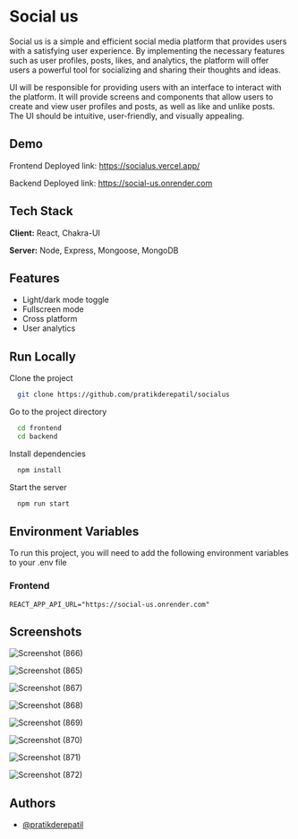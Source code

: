 # Social us

Social us is a simple and efficient social media platform that provides users with a satisfying user experience. By implementing the necessary features such as user profiles, posts, likes, and analytics, the platform will offer users a powerful tool for socializing and sharing their thoughts and ideas.

UI will be responsible for providing users with an interface to interact with the platform. It will provide screens and components that allow users to create and view user profiles and posts, as well as like and unlike posts. The UI should be intuitive, user-friendly, and visually appealing.

## Demo

Frontend Deployed link: https://socialus.vercel.app/

Backend Deployed link: https://social-us.onrender.com

## Tech Stack

**Client:** React, Chakra-UI

**Server:** Node, Express, Mongoose, MongoDB

## Features

- Light/dark mode toggle
- Fullscreen mode
- Cross platform
- User analytics

## Run Locally

Clone the project

```bash
  git clone https://github.com/pratikderepatil/socialus
```

Go to the project directory

```bash
  cd frontend
  cd backend
```

Install dependencies

```bash
  npm install
```

Start the server

```bash
  npm run start
```

## Environment Variables

To run this project, you will need to add the following environment variables to your .env file

### Frontend

`REACT_APP_API_URL="https://social-us.onrender.com"`

## Screenshots

![Screenshot (866)](https://user-images.githubusercontent.com/103197193/230828450-83ff780e-278c-4f2f-a014-2028713e89a0.png)

![Screenshot (865)](https://user-images.githubusercontent.com/103197193/230828477-89bb16b9-a28d-47d5-b1f5-38487be76c54.png)

![Screenshot (867)](https://user-images.githubusercontent.com/103197193/230828455-74e7aa4f-36c7-41a4-9d5a-dc1b26ef705e.png)

![Screenshot (868)](https://user-images.githubusercontent.com/103197193/230828459-d48685c8-24ce-4c2b-b5d9-f563325cd8b7.png)

![Screenshot (869)](https://user-images.githubusercontent.com/103197193/230828464-654a0f7b-f552-4a6f-b1df-a6f0af51481e.png)

![Screenshot (870)](https://user-images.githubusercontent.com/103197193/230828468-6621ae7f-6f7e-4105-8daf-3435d29ad1e9.png)

![Screenshot (871)](https://user-images.githubusercontent.com/103197193/230828472-b6200bde-1202-4c16-951e-efa68483c5c2.png)

![Screenshot (872)](https://user-images.githubusercontent.com/103197193/230828474-d9e18938-5ed9-4f30-810c-7fc6e38a0822.png)

## Authors

- [@pratikderepatil](https://www.github.com/pratikderepatil)
